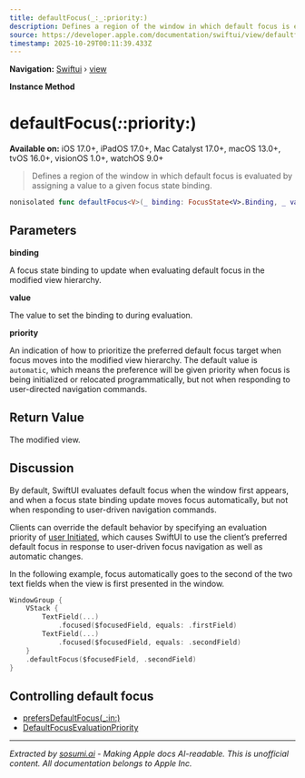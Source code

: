 ```yaml
---
title: defaultFocus(_:_:priority:)
description: Defines a region of the window in which default focus is evaluated by assigning a value to a given focus state binding.
source: https://developer.apple.com/documentation/swiftui/view/defaultfocus(_:_:priority:)
timestamp: 2025-10-29T00:11:39.433Z
---
```


**Navigation:** [Swiftui](/documentation/swiftui) › [view](/documentation/swiftui/view)

**Instance Method**

# defaultFocus(_:_:priority:)

**Available on:** iOS 17.0+, iPadOS 17.0+, Mac Catalyst 17.0+, macOS 13.0+, tvOS 16.0+, visionOS 1.0+, watchOS 9.0+

> Defines a region of the window in which default focus is evaluated by assigning a value to a given focus state binding.

```swift
nonisolated func defaultFocus<V>(_ binding: FocusState<V>.Binding, _ value: V, priority: DefaultFocusEvaluationPriority = .automatic) -> some View where V : Hashable
```

## Parameters

**binding**

A focus state binding to update when evaluating default focus in the modified view hierarchy.



**value**

The value to set the binding to during evaluation.



**priority**

An indication of how to prioritize the preferred default focus target when focus moves into the modified view hierarchy. The default value is `automatic`, which means the preference will be given priority when focus is being initialized or relocated programmatically, but not when responding to user-directed navigation commands.



## Return Value

The modified view.

## Discussion

By default, SwiftUI evaluates default focus when the window first appears, and when a focus state binding update moves focus automatically, but not when responding to user-driven navigation commands.

Clients can override the default behavior by specifying an evaluation priority of [user Initiated](/documentation/swiftui/defaultfocusevaluationpriority/userinitiated), which causes SwiftUI to use the client’s preferred default focus in response to user-driven focus navigation as well as automatic changes.

In the following example, focus automatically goes to the second of the two text fields when the view is first presented in the window.

```swift
WindowGroup {
    VStack {
        TextField(...)
            .focused($focusedField, equals: .firstField)
        TextField(...)
            .focused($focusedField, equals: .secondField)
    }
    .defaultFocus($focusedField, .secondField)
}
```

## Controlling default focus

- [prefersDefaultFocus(_:in:)](/documentation/swiftui/view/prefersdefaultfocus(_:in:))
- [DefaultFocusEvaluationPriority](/documentation/swiftui/defaultfocusevaluationpriority)

---

*Extracted by [sosumi.ai](https://sosumi.ai) - Making Apple docs AI-readable.*
*This is unofficial content. All documentation belongs to Apple Inc.*
